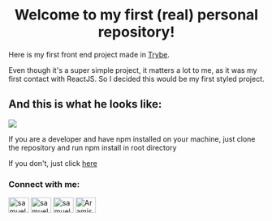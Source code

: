 <h1 align="center">Welcome to my first (real) personal repository!</h1>
<p>Here is my first front end project made in <a href="https://github.com/betrybe">Trybe</a>.</p>
<p>Even though it's a super simple project, it matters a lot to me, as it was my first contact with ReactJS. So I decided this would be my first styled project.</p>
<h2>And this is what he looks like:</h2>
<img src="https://media.giphy.com/media/pM1o2YzoxHInV8MKLA/giphy-downsized-large.gif"/>

<p>If you are a developer and have npm installed on your machine, just clone the repository and run npm install in root directory</p>
<p>If you don't, just click <a  href="https://basic-react-solar-system.vercel.app/">here</a></p>

<h3 align="left">Connect with me:</h3>
<p align="left">
<a href="https://twitter.com/samuel5g_" target="blank"><img align="center" src="https://raw.githubusercontent.com/rahuldkjain/github-profile-readme-generator/master/src/images/icons/Social/twitter.svg" alt="samuel5g_" height="30" width="40" /></a>
<a href="https://linkedin.com/in/samuel5g" target="blank"><img align="center" src="https://raw.githubusercontent.com/rahuldkjain/github-profile-readme-generator/master/src/images/icons/Social/linked-in-alt.svg" alt="samuel5g" height="30" width="40" /></a>
<a href="https://instagram.com/samuel5g_" target="blank"><img align="center" src="https://raw.githubusercontent.com/rahuldkjain/github-profile-readme-generator/master/src/images/icons/Social/instagram.svg" alt="samuel5g_" height="30" width="40" /></a>
<a href="https://discord.gg/Aramis#0804" target="blank"><img align="center" src="https://raw.githubusercontent.com/rahuldkjain/github-profile-readme-generator/master/src/images/icons/Social/discord.svg" alt="Aramis#0804" height="30" width="40" /></a>
</p>

